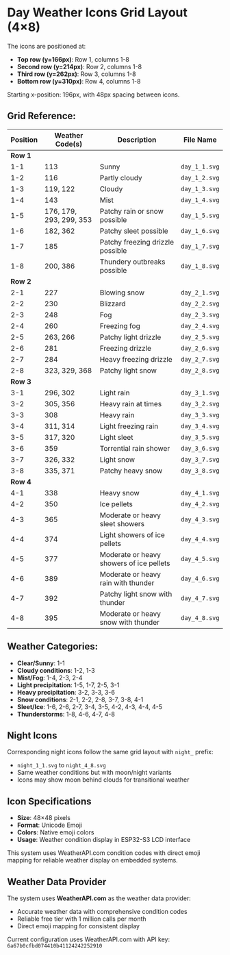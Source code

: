 # Day Weather Icons Grid Layout (4×8)

The icons are positioned at:
- **Top row (y=166px)**: Row 1, columns 1-8
- **Second row (y=214px)**: Row 2, columns 1-8
- **Third row (y=262px)**: Row 3, columns 1-8
- **Bottom row (y=310px)**: Row 4, columns 1-8

Starting x-position: 196px, with 48px spacing between icons.

## Grid Reference:

| Position | Weather Code(s) | Description | File Name |
|----------|----------------|-------------|-----------|
| **Row 1** |
| 1-1 | 113 | Sunny | `day_1_1.svg` |
| 1-2 | 116 | Partly cloudy | `day_1_2.svg` |
| 1-3 | 119, 122 | Cloudy | `day_1_3.svg` |
| 1-4 | 143 | Mist | `day_1_4.svg` |
| 1-5 | 176, 179, 293, 299, 353 | Patchy rain or snow possible | `day_1_5.svg` |
| 1-6 | 182, 362 | Patchy sleet possible | `day_1_6.svg` |
| 1-7 | 185 | Patchy freezing drizzle possible | `day_1_7.svg` |
| 1-8 | 200, 386 | Thundery outbreaks possible | `day_1_8.svg` |
| **Row 2** |
| 2-1 | 227 | Blowing snow | `day_2_1.svg` |
| 2-2 | 230 | Blizzard | `day_2_2.svg` |
| 2-3 | 248 | Fog | `day_2_3.svg` |
| 2-4 | 260 | Freezing fog | `day_2_4.svg` |
| 2-5 | 263, 266 | Patchy light drizzle | `day_2_5.svg` |
| 2-6 | 281 | Freezing drizzle | `day_2_6.svg` |
| 2-7 | 284 | Heavy freezing drizzle | `day_2_7.svg` |
| 2-8 | 323, 329, 368 | Patchy light snow | `day_2_8.svg` |
| **Row 3** |
| 3-1 | 296, 302 | Light rain | `day_3_1.svg` |
| 3-2 | 305, 356 | Heavy rain at times | `day_3_2.svg` |
| 3-3 | 308 | Heavy rain | `day_3_3.svg` |
| 3-4 | 311, 314 | Light freezing rain | `day_3_4.svg` |
| 3-5 | 317, 320 | Light sleet | `day_3_5.svg` |
| 3-6 | 359 | Torrential rain shower | `day_3_6.svg` |
| 3-7 | 326, 332 | Light snow | `day_3_7.svg` |
| 3-8 | 335, 371 | Patchy heavy snow | `day_3_8.svg` |
| **Row 4** |
| 4-1 | 338 | Heavy snow | `day_4_1.svg` |
| 4-2 | 350 | Ice pellets | `day_4_2.svg` |
| 4-3 | 365 | Moderate or heavy sleet showers | `day_4_3.svg` |
| 4-4 | 374 | Light showers of ice pellets | `day_4_4.svg` |
| 4-5 | 377 | Moderate or heavy showers of ice pellets | `day_4_5.svg` |
| 4-6 | 389 | Moderate or heavy rain with thunder | `day_4_6.svg` |
| 4-7 | 392 | Patchy light snow with thunder | `day_4_7.svg` |
| 4-8 | 395 | Moderate or heavy snow with thunder | `day_4_8.svg` |

## Weather Categories:
- **Clear/Sunny**: 1-1
- **Cloudy conditions**: 1-2, 1-3
- **Mist/Fog**: 1-4, 2-3, 2-4
- **Light precipitation**: 1-5, 1-7, 2-5, 3-1
- **Heavy precipitation**: 3-2, 3-3, 3-6
- **Snow conditions**: 2-1, 2-2, 2-8, 3-7, 3-8, 4-1
- **Sleet/Ice**: 1-6, 2-6, 2-7, 3-4, 3-5, 4-2, 4-3, 4-4, 4-5
- **Thunderstorms**: 1-8, 4-6, 4-7, 4-8

## Night Icons
Corresponding night icons follow the same grid layout with `night_` prefix:
- `night_1_1.svg` to `night_4_8.svg`
- Same weather conditions but with moon/night variants
- Icons may show moon behind clouds for transitional weather

## Icon Specifications
- **Size**: 48×48 pixels
- **Format**: Unicode Emoji
- **Colors**: Native emoji colors
- **Usage**: Weather condition display in ESP32-S3 LCD interface

This system uses WeatherAPI.com condition codes with direct emoji mapping for reliable weather display on embedded systems.

## Weather Data Provider

The system uses **WeatherAPI.com** as the weather data provider:
- Accurate weather data with comprehensive condition codes
- Reliable free tier with 1 million calls per month
- Direct emoji mapping for consistent display

Current configuration uses WeatherAPI.com with API key: `6a67b0cfbd074410b41124242252910`
